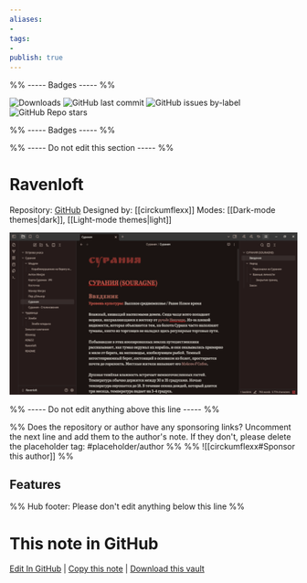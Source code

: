 ```yaml
---
aliases:
- 
tags: 
- 
publish: true
---
```


%% ----- Badges ----- %%

![Downloads](https://img.shields.io/badge/downloads-1079-573E7A?style=for-the-badge&logo=)
![GitHub last commit](https://img.shields.io/github/last-commit/circkumflexx/obsidian-ravenloft-theme?color=573E7A&label=last%20update&logo=github&style=for-the-badge)
![GitHub issues by-label](https://img.shields.io/github/issues/circkumflexx/obsidian-ravenloft-theme/help%20wanted?color=573E7A&logo=github&style=for-the-badge) 
![GitHub Repo stars](https://img.shields.io/github/stars/circkumflexx/obsidian-ravenloft-theme?color=573E7A&logo=github&style=for-the-badge)

%% ----- Badges ----- %%

%% ----- Do not edit this section ----- %%

# Ravenloft

Repository: [GitHub](https://github.com/circkumflexx/obsidian-ravenloft-theme)
Designed by: [[circkumflexx]]
Modes: [[Dark-mode themes|dark]], [[Light-mode themes|light]]



![screenshot](https://github.com/circkumflexx/obsidian-ravenloft-theme/raw/HEAD/preview.png)

%% ----- Do not edit anything above this line ----- %% 

%% Does the repository or author have any sponsoring links? Uncomment the next line and add them to the author's note. If they don't, please delete the placeholder tag: #placeholder/author %%
%% ![[circkumflexx#Sponsor this author]] %%


## Features



%% Hub footer: Please don't edit anything below this line %%

# This note in GitHub

<span class="git-footer">[Edit In GitHub](https://github.dev/obsidian-community/obsidian-hub/blob/main/02%20-%20Community%20Expansions/02.05%20All%20Community%20Expansions/Themes/Ravenloft.md "git-hub-edit-note") | [Copy this note](https://raw.githubusercontent.com/obsidian-community/obsidian-hub/main/02%20-%20Community%20Expansions/02.05%20All%20Community%20Expansions/Themes/Ravenloft.md "git-hub-copy-note") | [Download this vault](https://github.com/obsidian-community/obsidian-hub/archive/refs/heads/main.zip "git-hub-download-vault") </span>
